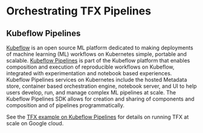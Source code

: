 # Orchestrating TFX Pipelines

## Kubeflow Pipelines

[Kubeflow](https://www.kubeflow.org/) is an open source ML platform dedicated to
making deployments of machine learning (ML) workflows on Kubernetes simple,
portable and scalable.
[Kubeflow Pipelines](https://www.kubeflow.org/docs/pipelines/pipelines-overview/)
is part of the Kubeflow platform that enables composition and execution of
reproducible workflows on Kubeflow, integrated with experimentation and notebook
based experiences. Kubeflow Pipelines services on Kubernetes include the hosted
Metadata store, container based orchestration engine, notebook server, and UI to
help users develop, run, and manage complex ML pipelines at scale. The Kubeflow
Pipelines SDK allows for creation and sharing of components and composition and
of pipelines programmatically.

See the
[TFX example on Kubeflow Pipelines](../../tutorials/tfx/cloud-ai-platform-pipelines)
for details on running TFX at scale on Google cloud.
